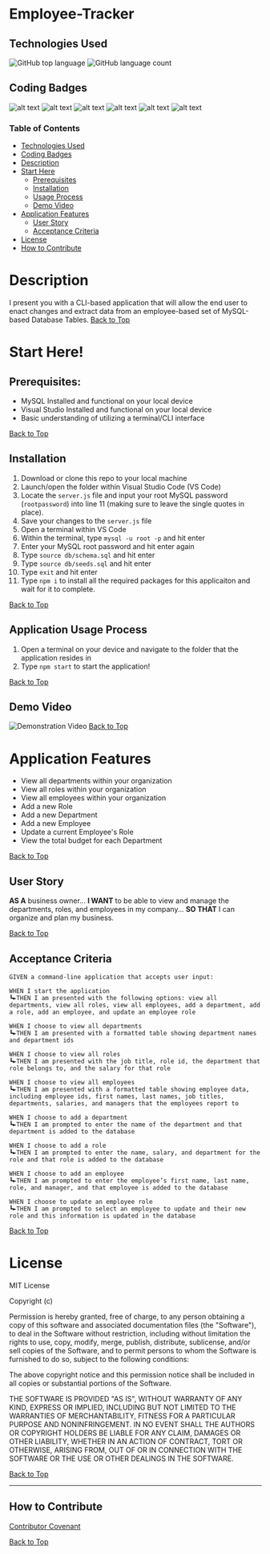 # Employee-Tracker
## Technologies Used
![GitHub top language](https://img.shields.io/github/languages/top/eSTee3/Employee-Tracker?color=green&logo=github&logoColor=green)
![GitHub language count](https://img.shields.io/github/languages/count/eSTee3/Employee-Tracker?color=green&logo=github&logoColor=green)

## Coding Badges
![alt text](https://img.shields.io/badge/Express.js-000000?style=for-the-badge&logo=express&logoColor=white)
![alt text](https://img.shields.io/badge/Node.js-339933?style=for-the-badge&logo=nodedotjs&logoColor=white)
![alt text](https://img.shields.io/badge/JavaScript-323330?style=for-the-badge&logo=javascript&logoColor=F7DF1E)
![alt text](https://img.shields.io/badge/MySQL-005C84?style=for-the-badge&logo=mysql&logoColor=white)
![alt text](https://img.shields.io/badge/Inquirer-package-red)
![alt text](https://img.shields.io/badge/console.table-package-red)

### Table of Contents
- [Technologies Used](#technologies-used)
- [Coding Badges](#coding-badges)
- [Description](#description)
- [Start Here](#start-here)
  - [Prerequisites](#prerequisites)
  - [Installation](#installation)
  - [Usage Process](#application-usage-process)
  - [Demo Video](#application-demo-video)
- [Application Features](#application-features)
  - [User Story](#user-story)
  - [Acceptance Criteria](#acceptance-criteria)
- [License](#license)
- [How to Contribute](#how-to-contribute)

# Description
I present you with a CLI-based application that will allow the end user to enact changes and extract data from an employee-based set of MySQL-based Database Tables. [Back to Top](#technologies-used)

# Start Here!
## Prerequisites:
- MySQL Installed and functional on your local device
- Visual Studio Installed and functional on your local device
- Basic understanding of utilizing a terminal/CLI interface

[Back to Top](#technologies-used)
## Installation
1. Download or clone this repo to your local machine
2. Launch/open the folder within Visual Studio Code (VS Code)
3. Locate the `server.js` file and input your root MySQL password (`rootpassword`) into line 11 (making sure to leave the single quotes in place).
4. Save your changes to the `server.js` file
5. Open a terminal within VS Code
6. Within the terminal, type `mysql -u root -p` and hit enter
7. Enter your MySQL root password and hit enter again
8. Type `source db/schema.sql` and hit enter
9. Type `source db/seeds.sql` and hit enter
10. Type `exit` and hit enter
11. Type `npm i` to install all the required packages for this applicaiton and wait for it to complete.

[Back to Top](#technologies-used)

## Application Usage Process
1. Open a terminal on your device and navigate to the folder that the application resides in
3. Type `npm start` to start the application!

[Back to Top](#technologies-used)

## Demo Video
![Demonstration Video](./resources/Application%20Demo.gif)
[Back to Top](#technologies-used)
# Application Features
- View all departments within your organization
- View all roles within your organization
- View all employees within your organization
- Add a new Role
- Add a new Department
- Add a new Employee
- Update a current Employee's Role
- View the total budget for each Department

[Back to Top](#technologies-used)
## User Story
**AS A** business owner... **I WANT** to be able to view and manage the departments, roles, and employees in my company... **SO THAT** I can organize and plan my business.

[Back to Top](#technologies-used)
## Acceptance Criteria

```
GIVEN a command-line application that accepts user input:

WHEN I start the application
┗►THEN I am presented with the following options: view all departments, view all roles, view all employees, add a department, add a role, add an employee, and update an employee role

WHEN I choose to view all departments
┗►THEN I am presented with a formatted table showing department names and department ids

WHEN I choose to view all roles
┗►THEN I am presented with the job title, role id, the department that role belongs to, and the salary for that role

WHEN I choose to view all employees
┗►THEN I am presented with a formatted table showing employee data, including employee ids, first names, last names, job titles, departments, salaries, and managers that the employees report to

WHEN I choose to add a department
┗►THEN I am prompted to enter the name of the department and that department is added to the database

WHEN I choose to add a role
┗►THEN I am prompted to enter the name, salary, and department for the role and that role is added to the database

WHEN I choose to add an employee
┗►THEN I am prompted to enter the employee’s first name, last name, role, and manager, and that employee is added to the database

WHEN I choose to update an employee role
┗►THEN I am prompted to select an employee to update and their new role and this information is updated in the database

```
[Back to Top](#technologies-used)
# License

MIT License

Copyright (c)

Permission is hereby granted, free of charge, to any person obtaining a copy
of this software and associated documentation files (the "Software"), to deal
in the Software without restriction, including without limitation the rights
to use, copy, modify, merge, publish, distribute, sublicense, and/or sell
copies of the Software, and to permit persons to whom the Software is
furnished to do so, subject to the following conditions:

The above copyright notice and this permission notice shall be included in all
copies or substantial portions of the Software.

THE SOFTWARE IS PROVIDED "AS IS", WITHOUT WARRANTY OF ANY KIND, EXPRESS OR
IMPLIED, INCLUDING BUT NOT LIMITED TO THE WARRANTIES OF MERCHANTABILITY,
FITNESS FOR A PARTICULAR PURPOSE AND NONINFRINGEMENT. IN NO EVENT SHALL THE
AUTHORS OR COPYRIGHT HOLDERS BE LIABLE FOR ANY CLAIM, DAMAGES OR OTHER
LIABILITY, WHETHER IN AN ACTION OF CONTRACT, TORT OR OTHERWISE, ARISING FROM,
OUT OF OR IN CONNECTION WITH THE SOFTWARE OR THE USE OR OTHER DEALINGS IN THE
SOFTWARE.

[Back to Top](#technologies-used)

---

## How to Contribute

[Contributor Covenant](https://www.contributor-covenant.org/)

[Back to Top](#technologies-used)
